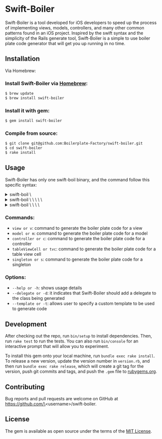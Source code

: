 # Swift-Boiler

Swift-Boiler is a tool developed for iOS developers to speed up the process of implementing views, models, controllers, and many other common patterns found in an iOS project. Inspired by the swift syntax and the simplicity of the Rails generate tool, Swift-Boiler is a simple to use boiler plate code generator that will get you up running in no time.

## Installation

Via Homebrew:

### Install Swift-Boiler via [Homebrew](http://brew.sh):

```sh
$ brew update
$ brew install swift-boiler
```

### Install it with gem:

```sh
$ gem install swift-boiler
```

### Compile from source:

```sh
$ git clone git@github.com:Boilerplate-Factory/swift-boiler.git
$ cd swift-boiler
$ rake install
```

## Usage

Swift-Boiler has only one swift-boil binary, and the command follow this specific syntax:
<details>
<summary>swift-boil \<option\></summary>
```sh
$ swift-boil --help
```
</details>

<details>
<summary>swift-boil \<option\> \<template_path\> \<class_name\> \<options\> \<properties\></summary>
```sh
$ swift-boil -t /Desktop/mytemplate.mustache MyView label:UILabel firstView:UIView secondView:CustomView
$ swift-boil -t /Desktop/mytemplate.mustache MyView -d label:UILabel firstView:UIView secondView:CustomView
```
</details>

<details>
<summary>swift-boil \<command\> \<class_name\> \<options\> \<properties\></summary>
```sh
$ swift-boil v MyView label:UILabel 
$ swift-boil view MyView -d label:UILabel
```
</details>

### Commands:
- `view or v`: command to generate the boiler plate code for a view
- `model or m`: command to generate the boiler plate code for a model
- `controller or c`: command to generate the boiler plate code for a controller
- `tableViewCell or tvc`: command to generate the boiler plate code for a table view cell
- `singleton or s`: command to generate the boiler plate code for a singleton

### Options:
- `--help or -h`: shows usage details
- `--delegate or -d`: it indicates that Swift-Boiler should add a delegate to the class being generated
- `--template or -t`: allows user to specify a custom template to be used to generate code

## Development

After checking out the repo, run `bin/setup` to install dependencies. Then, run `rake test` to run the tests. You can also run `bin/console` for an interactive prompt that will allow you to experiment.

To install this gem onto your local machine, run `bundle exec rake install`. To release a new version, update the version number in `version.rb`, and then run `bundle exec rake release`, which will create a git tag for the version, push git commits and tags, and push the `.gem` file to [rubygems.org](https://rubygems.org).

## Contributing

Bug reports and pull requests are welcome on GitHub at https://github.com/\<username\>/swift-boiler.


## License

The gem is available as open source under the terms of the [MIT License](http://opensource.org/licenses/MIT).

